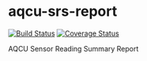 # aqcu-srs-report

[![Build Status](https://travis-ci.org/USGS-CIDA/aqcu-srs-report.svg?branch=master)](https://travis-ci.org/USGS-CIDA/aqcu-srs-report) [![Coverage Status](https://coveralls.io/repos/github/USGS-CIDA/aqcu-srs-report/badge.svg?branch=master)](https://coveralls.io/github/USGS-CIDA/aqcu-srs-report?branch=master)

AQCU Sensor Reading Summary Report


